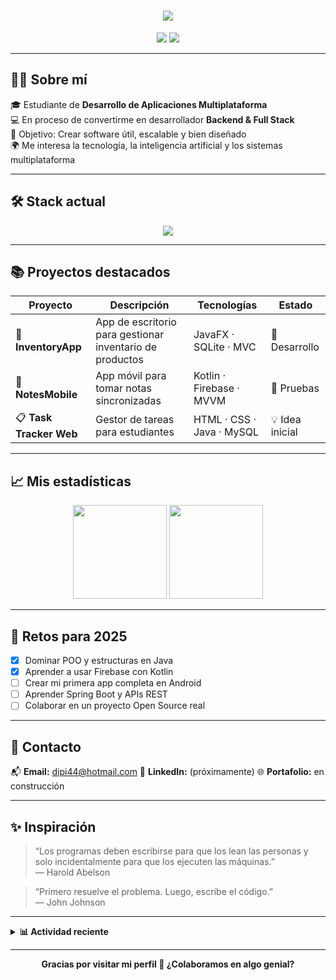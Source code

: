 <!-- Encabezado con animación de typing -->
<h1 align="center">
  <img src="https://readme-typing-svg.demolab.com/?lines=¡Hola,+soy+Orion!;Desarrollador+Multiplataforma+en+proceso...;Apasionado+por+el+Backend+y+la+tecnología.&center=true&width=500&height=50" />
</h1>

<p align="center">
  <img src="https://img.shields.io/badge/Estudiante%20DAM-España-blue?style=flat-square&logo=graduation-cap" />
  <img src="https://img.shields.io/badge/Backend%20Enthusiast-Java%20%7C%20SQL%20%7C%20Kotlin-red?style=flat-square&logo=java" />
</p>

---

## 🧑‍💻 Sobre mí

🎓 Estudiante de <strong>Desarrollo de Aplicaciones Multiplataforma</strong>  
💻 En proceso de convertirme en desarrollador <strong>Backend & Full Stack</strong>  
🎯 Objetivo: Crear software útil, escalable y bien diseñado  
🌍 Me interesa la tecnología, la inteligencia artificial y los sistemas multiplataforma

---

## 🛠️ Stack actual

<div align="center">
  <img src="https://skillicons.dev/icons?i=java,kotlin,androidstudio,mysql,html,css,git,photoshop" />
</div>

---

## 📚 Proyectos destacados

| Proyecto | Descripción | Tecnologías | Estado |
|---------|-------------|-------------|--------|
| 🎒 **InventoryApp** | App de escritorio para gestionar inventario de productos | JavaFX · SQLite · MVC | 🔧 Desarrollo |
| 📝 **NotesMobile** | App móvil para tomar notas sincronizadas | Kotlin · Firebase · MVVM | 🧪 Pruebas |
| 📋 **Task Tracker Web** | Gestor de tareas para estudiantes | HTML · CSS · Java · MySQL | 💡 Idea inicial |

---

## 📈 Mis estadísticas

<div align="center">
  <img src="https://github-readme-stats.vercel.app/api?username=oriondev&show_icons=true&theme=tokyonight&hide=issues" height="150" />
  <img src="https://github-readme-stats.vercel.app/api/top-langs/?username=oriondev&layout=compact&theme=tokyonight" height="150"/>
</div>

---

## 🚀 Retos para 2025

- [x] Dominar POO y estructuras en Java
- [x] Aprender a usar Firebase con Kotlin
- [ ] Crear mi primera app completa en Android
- [ ] Aprender Spring Boot y APIs REST
- [ ] Colaborar en un proyecto Open Source real

---

## 🤝 Contacto

<p>
📬 <strong>Email:</strong> <a href="mailto:dipi44@hotmail.com">dipi44@hotmail.com</a>  
💼 <strong>LinkedIn:</strong> (próximamente)  
🌐 <strong>Portafolio:</strong> en construcción
</p>

---

## ✨ Inspiración

> “Los programas deben escribirse para que los lean las personas y solo incidentalmente para que los ejecuten las máquinas.”  
> — Harold Abelson

> “Primero resuelve el problema. Luego, escribe el código.”  
> — John Johnson

---

<details>
<summary><strong>📊 Actividad reciente</strong></summary>
<br/>
<img src="https://github-readme-activity-graph.cyclic.app/graph?username=oriondev&theme=tokyo-night" />
</details>

---

<p align="center">
  <b>Gracias por visitar mi perfil 💙 ¿Colaboramos en algo genial?</b>
</p>
